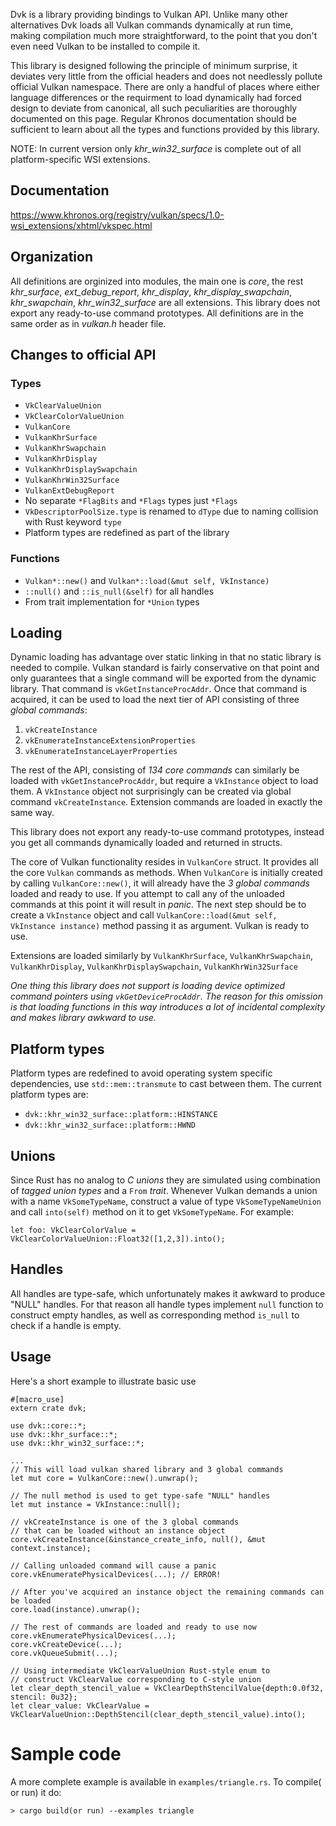 Dvk is a library providing bindings to Vulkan API. Unlike many other alternatives Dvk loads all Vulkan commands dynamically at run time, making compilation much more straightforward, to the point that you don't even need Vulkan to be installed to compile it. 

This library is designed following the principle of minimum surprise, it deviates very little from the official headers and does not needlessly pollute official Vulkan namespace.  There are only a handful of places where either language differences or the requirment to load dynamically had forced design to deviate from canonical, all such peculiarities are thoroughly documented on this page. Regular Khronos documentation should be sufficient to learn about all the types and functions provided by this library. 

NOTE: In current version only *khr_win32_surface* is complete out of all platform-specific WSI extensions.

## Documentation

https://www.khronos.org/registry/vulkan/specs/1.0-wsi_extensions/xhtml/vkspec.html

## Organization
All definitions are orginized into modules, the main one is *core*, the rest *khr_surface*, *ext_debug_report*, *khr_display*, *khr_display_swapchain*, *khr_swapchain*, *khr_win32_surface* are all extensions. This library does not export any ready-to-use command prototypes. All definitions are in the same order as in *vulkan.h* header file.

## Changes to official API

### Types
* ```VkClearValueUnion```
* ```VkClearColorValueUnion ```
* ```VulkanCore```
* ```VulkanKhrSurface```
* ```VulkanKhrSwapchain```
* ```VulkanKhrDisplay```
* ```VulkanKhrDisplaySwapchain```
* ```VulkanKhrWin32Surface```
* ```VulkanExtDebugReport```
* No separate ```*FlagBits``` and ```*Flags``` types just ```*Flags```
* ```VkDescriptorPoolSize.type``` is renamed to ```dType``` due to naming collision with Rust keyword ```type```
* Platform types are redefined as part of the library

### Functions
* ```Vulkan*::new()``` and ```Vulkan*::load(&mut self, VkInstance)```
* ```::null()``` and ```::is_null(&self)``` for all handles
* From trait implementation for ```*Union``` types

## Loading

Dynamic loading has advantage over static linking in that no static library is needed to compile. Vulkan standard is fairly conservative on that point and only guarantees that a single command will be exported from the dynamic library. That command is ```vkGetInstanceProcAddr```. Once that command is acquired, it can be used to load the next tier of API consisting of three *global commands*: 

1. ```vkCreateInstance```
2. ```vkEnumerateInstanceExtensionProperties```
3. ```vkEnumerateInstanceLayerProperties```

The rest of the API, consisting of *134 core commands* can similarly be loaded with ```vkGetInstanceProcAddr```, but require a ```VkInstance``` object to load them. A ```VkInstance``` object not surprisingly can be created via global command ```vkCreateInstance```. Extension commands are loaded in exactly the same way.

This library does not export any ready-to-use command prototypes, instead you get all commands dynamically loaded and returned in structs. 

The core of Vulkan functionality resides in ```VulkanCore``` struct. It provides all the core ```Vulkan``` commands as methods. When ```VulkanCore``` is initially created by calling ```VulkanCore::new()```, it will already have the *3 global commands* loaded and ready to use. If you attempt to call any of the unloaded commands at this point it will result in *panic*. The next step should be to create a ```VkInstance``` object and call ```VulkanCore::load(&mut self, VkInstance instance)``` method passing it as argument. Vulkan is ready to use.

Extensions are loaded similarly by ```VulkanKhrSurface```, ```VulkanKhrSwapchain```, ```VulkanKhrDisplay```, ```VulkanKhrDisplaySwapchain```, ```VulkanKhrWin32Surface```

*One thing this library does not support is loading device optimized command pointers using ```vkGetDeviceProcAddr```. The reason for this omission is that loading functions in this way introduces a lot of incidental complexity and makes library awkward to use.*

## Platform types

Platform types are redefined to avoid operating system specific dependencies, use ```std::mem::transmute``` to cast between them. The current platform types are:

* ```dvk::khr_win32_surface::platform::HINSTANCE```
* ```dvk::khr_win32_surface::platform::HWND```

## Unions
Since Rust has no analog to *C unions* they are simulated using combination of *tagged union types* and a ```From``` *trait*. Whenever Vulkan demands a union with a name ```VkSomeTypeName```, construct a value of type ```VkSomeTypeNameUnion``` and call ```into(self)``` method on it to get ```VkSomeTypeName```. For example:

	let foo: VkClearColorValue = VkClearColorValueUnion::Float32([1,2,3]).into();

## Handles
All handles are type-safe, which unfortunately makes it awkward to produce "NULL" handles. For that reason all handle types implement ```null``` function to construct empty handles, as well as corresponding method ```is_null``` to check if a handle is empty.

## Usage
Here's a short example to illustrate basic use

	#[macro_use]
	extern crate dvk;
	
	use dvk::core::*;
	use dvk::khr_surface::*;
	use dvk::khr_win32_surface::*;
	
	...
	// This will load vulkan shared library and 3 global commands
	let mut core = VulkanCore::new().unwrap(); 
	
	// The null method is used to get type-safe "NULL" handles
	let mut instance = VkInstance::null();
	
	// vkCreateInstance is one of the 3 global commands
	// that can be loaded without an instance object
	core.vkCreateInstance(&instance_create_info, null(), &mut context.instance);
	
	// Calling unloaded command will cause a panic
	core.vkEnumeratePhysicalDevices(...); // ERROR!
	
	// After you've acquired an instance object the remaining commands can be loaded
	core.load(instance).unwrap(); 
	
	// The rest of commands are loaded and ready to use now
	core.vkEnumeratePhysicalDevices(...); 
	core.vkCreateDevice(...); 
	core.vkQueueSubmit(...);
	
	// Using intermediate VkClearValueUnion Rust-style enum to 
	// construct VkClearValue corresponding to C-style union
	let clear_depth_stencil_value = VkClearDepthStencilValue{depth:0.0f32, stencil: 0u32};
	let clear_value: VkClearValue = VkClearValueUnion::DepthStencil(clear_depth_stencil_value).into();

# Sample code
A more complete example is available in ```examples/triangle.rs```. To compile( or run) it do:
```
> cargo build(or run) --examples triangle
```

